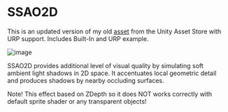 # SSAO2D

This is an updated version of my old [asset](https://assetstore.unity.com/packages/vfx/shaders/fullscreen-camera-effects/ssao2d-82726) from the Unity Asset Store with URP support. Includes Built-In and URP example.

![image](https://github.com/Aleshmandr/SSAO2D/assets/11294931/1e0831bd-df15-40bc-b182-270959c22667)

SSAO2D provides additional level of visual quality by simulating soft ambient light shadows in 2D space. It accentuates local geometric detail and produces shadows by nearby occluding surfaces.

Note! This effect based on ZDepth so it does NOT works correctly with default sprite shader or any transparent objects!
